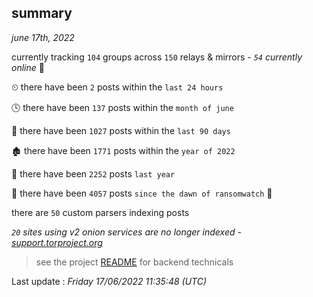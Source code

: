 
## summary
_june 17th, 2022_

currently tracking `104` groups across `150` relays & mirrors - _`54` currently online_ 📡

⏲ there have been `2` posts within the `last 24 hours`

🕓 there have been `137` posts within the `month of june`

📅 there have been `1027` posts within the `last 90 days`

🏚 there have been `1771` posts within the `year of 2022`

🚀 there have been `2252` posts `last year`

🦕 there have been `4057` posts `since the dawn of ransomwatch` 🐣

there are `50` custom parsers indexing posts

_`20` sites using v2 onion services are no longer indexed - [support.torproject.org](https://support.torproject.org/onionservices/v2-deprecation/)_

> see the project [README](https://github.com/jmousqueton/ransomwatch#readme) for backend technicals



Last update : _Friday 17/06/2022 11:35:48 (UTC)_

